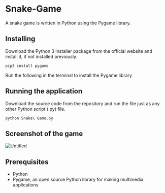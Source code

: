 # Snake-Game
A snake game is written in Python using the Pygame library.

## Installing
Download the Python 3 installer package from the official website and install it, if not installed previously.
```
pip3 install pygame
```
Run the following in the terminal to install the Pygame library

## Running the application
Download the source code from the repository and run the file just as any other Python script (.py) file.
```
python Snake\ Game.py
```

## Screenshot of the game
![Untitled](https://user-images.githubusercontent.com/56014427/114346899-c863c400-9b81-11eb-9b14-a99d287654f1.png)

## Prerequisites
* Python
* Pygame, an open source Python library for making multimedia applications
